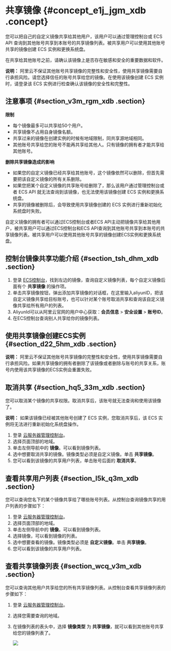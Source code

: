 # 共享镜像 {#concept_e1j_jgm_xdb .concept}

您可以把自己的自定义镜像共享给其他用户，该用户可以通过管理控制台或 ECS API 查询到其他账号共享到本账号的共享镜像列表。被共享用户可以使用其他账号共享的镜像创建 ECS 实例和更换系统盘。

在共享给其他账号之前，请确认该镜像上是否存在敏感和安全的重要数据和软件。

**说明：** 阿里云不保证其他账号共享镜像的完整性和安全性，使用共享镜像需要自行承担风险。请您选择信任的账号共享给您的镜像。在使用该镜像创建 ECS 实例时，请登录该 ECS 实例进行检查确认该镜像的安全性和完整性。

## 注意事项 {#section_v3m_rgm_xdb .section}

**限制**

-   每个镜像最多可以共享给50个用户。
-   共享镜像不占用自身镜像名额。
-   共享过来的镜像在创建实例的时候有地域限制，同共享源地域相同。
-   其他账号共享给您的账号不能再共享给其他人。只有镜像的拥有者才能共享给其他账号。

**删除共享镜像造成的影响**

-   如果您的自定义镜像已经共享给其他账号，这个镜像依然可以删除，但首先需要把该自定义镜像的所有关系删除。
-   如果您把某个自定义镜像的共享账号给删除了，那么该用户通过管理控制台或者 ECS API 就无法查询到该镜像，也无法使用该镜像创建 ECS 实例和更换系统盘。
-   共享的镜像被删除后，会导致使用共享镜像创建的 ECS 实例进行重新初始化系统盘时失败。

自定义镜像的拥有者可以通过ECS控制台或者ECS API主动把镜像共享给其他用户，被共享用户可以通过ECS控制台和ECS API查询到其他账号共享到本账号的共享镜像列表。被共享用户可以使用其他账号共享的镜像创建ECS实例和更换系统盘。

## 控制台镜像共享功能介绍 {#section_tsh_dhm_xdb .section}

1.  登录 [ECS控制台](https://ecs.console.aliyun.com/)，找到左边的镜像，查询自定义镜像列表，每个自定义镜像后面有个 **共享镜像** 的操作项。
2.  单击共享镜像按钮，弹出添加共享镜像的对话框，在这里输入aliyunID，把该自定义镜像共享给目标账号，也可以针对某个账号取消共享和查询该自定义镜像共享给所有用户的列表。
3.  AliyunId可以从阿里云官网的用户中心获取：**会员信息** \> **安全设置** \> **账号ID**。
4.  在ECS控制台查询别人共享给你的镜像列表。

## 使用共享镜像创建ECS实例 {#section_d22_5hm_xdb .section}

**说明：** 阿里云不保证其他账号共享镜像的完整性和安全性，使用共享镜像需要自行承担风险。如果共享镜像的拥有者删除了该镜像或者删除与账号的共享关系，账号内使用该共享镜像的ECS实例会重置失败。

## 取消共享 {#section_hq5_33m_xdb .section}

您可以取消某个镜像的共享权限。取消共享后，该账号就无法查询和使用该镜像了。

**说明：** 如果该镜像已经被其他账号创建了 ECS 实例，您取消共享后，该 ECS 实例将无法进行重新初始化系统盘操作。

1.  登录 [云服务器管理控制台](https://ecs.console.aliyun.com/#/home)。
2.  选择页面顶部的地域。
3.  单击左侧导航中的 **镜像**。可以看到镜像列表。
4.  选中想要取消共享的镜像。镜像类型必须是自定义镜像。单击 **共享镜像**。
5.  您可以看到该镜像的共享用户列表，单击账号后面的 **取消共享**。

## 查看共享用户列表 {#section_l5k_q3m_xdb .section}

您可以查询您名下的某个镜像共享给了哪些账号列表。从控制台查询镜像共享的用户列表的步骤如下：

1.  登录 [云服务器管理控制台](https://ecs.console.aliyun.com/#/home)。
2.  选择页面顶部的地域。
3.  单击左侧导航中的 **镜像**。可以看到镜像列表。
4.  选择镜像，可以看到镜像的列表。
5.  选中想要查看的镜像。镜像类型必须是 **自定义镜像**。单击 **共享镜像**。
6.  您可以看到该镜像的共享用户列表。

## 查看共享镜像列表 {#section_wcq_v3m_xdb .section}

您可以查询其他用户共享给您的所有共享镜像列表。从控制台查看共享镜像列表的步骤如下：

1.  登录 [云服务器管理控制台](https://ecs.console.aliyun.com/#/home)。
2.  选择您需要查询的地域。
3.  在镜像列表的表头中，选择 **镜像类型** 为 **共享镜像**，就可以看到其他账号共享给您的镜像列表了。

    ![](http://static-aliyun-doc.oss-cn-hangzhou.aliyuncs.com/assets/img/9700/4618_zh-CN.png)


